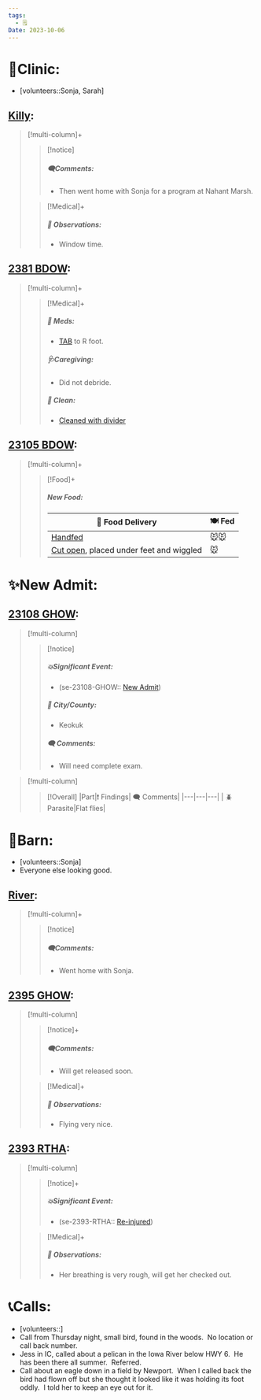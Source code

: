 ```yaml
---
tags:
  - 🗒️
Date: 2023-10-06
---
```


# 🏥Clinic:
- [volunteers::Sonja, Sarah]

## [Killy](../RARE%20Birds/Ed%20Birds/Killy.md):
> [!multi-column]+
>
>> [!notice]
>> ##### 🗨️Comments:
>> - Then went home with Sonja for a program at Nahant Marsh.
>
>> [!Medical]+
>> ##### 🔭 Observations:
>> - Window time.

## [2381 BDOW](../RARE%20Birds/2381%20BDOW.md):
> [!multi-column]+
>
>> [!Medical]+
>> ##### 💊 Meds:
>> - [TAB](../Admin/Codes/Medication/Triple%20Antibiotic.md) to R foot.
>>
>> ##### 🩺Caregiving:
>> - Did not debride.
>>
>>##### 🫧 Clean:
>> - [Cleaned with divider](../Admin/Codes/Cleaned%20with%20divider.md)

## [23105 BDOW](../RARE%20Birds/23105%20BDOW.md):
> [!multi-column]+
>
>> [!Food]+
>> ##### New Food:
>> |🚚 Food Delivery| 🍽️ Fed|
>> |---|---|
>>|[Handfed](../Admin/Codes/Handfed.md)|🐭🐭|
>>|[Cut open](../Admin/Codes/Cut%20open.md), placed under feet and wiggled|🐭

# ✨New Admit:

## [23108 GHOW](../RARE%20Birds/23108%20GHOW.md):
> [!multi-column]
>
>> [!notice]
>> ##### 💥Significant Event:
>> - (se-23108-GHOW:: [New Admit](../Admin/Codes/New%20Admit.md))
>>
>> ##### 🌆 City/County:
>> - Keokuk
>>
>>##### 🗨️ Comments:
>>- Will need complete exam.

> [!multi-column]
>
>> [!Overall]
>>|Part|❗ Findings| 🗨️ Comments|
>>|---|---|---|
>>| 🪲Parasite|Flat flies|
>>

# 🏡Barn:
- [volunteers::Sonja]
- Everyone else looking good.

## [River](../RARE%20Birds/Ed%20Birds/River.md):
> [!multi-column]+
>
>> [!notice]
>> ##### 🗨️Comments:
>> - Went home with Sonja.

## [2395 GHOW](../RARE%20Birds/2395%20GHOW.md):
> [!multi-column]
>
>> [!notice]+
>> ##### 🗨️Comments:
>> - Will get released soon.
>
>> [!Medical]+
>> ##### 🔭 Observations:
>> - Flying very nice.

## [2393 RTHA](../RARE%20Birds/2393%20RTHA.md):
> [!multi-column]
>
>> [!notice]+
>> ##### 💥Significant Event:
>>- (se-2393-RTHA:: [Re-injured](../Admin/Codes/Re-injured.md))
>
>> [!Medical]+
>> ##### 🔭 Observations:
>> - Her breathing is very rough, will get her checked out.

# 📞Calls:
- [volunteers::]
- Call from Thursday night, small bird, found in the woods.  No location or call back number.
- Jess in IC, called about a pelican in the Iowa River below HWY 6.  He has been there all summer.  Referred.
- Call about an eagle down in a field by Newport.  When I called back the bird had flown off but she thought it looked like it was holding its foot oddly.  I told her to keep an eye out for it.  
